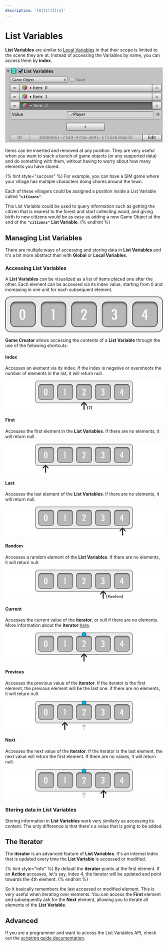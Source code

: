 ```yaml
---
description: '[0][1][2][3]'
---
```


# List Variables

**List Variables** are similar to [Local Variables](local-variables.md) in that their scope is limited to the scene they are at. Instead of accessing the Variables by name, you can access them by **index**.

![\(List Variables example with 3 elements\)](../../../.gitbook/assets/list-variables-header.jpg)

Items can be inserted and removed at any position. They are very useful when you want to stack a bunch of game objects \(or any supported data\) and do something with them, without having to worry about how many elements you have stored.

{% hint style="success" %}
For example, you can have a SIM game where your village has multiple characters doing chores around the town. 

Each of these villagers could be assigned a position inside a List Variable called **`"citizens"`**. 

This List Variable could be used to query information such as getting the citizen that is nearest to the forest and start collecting wood, and giving birth to new citizens would be as easy as adding a new Game Object at the end of the **`"citizens"`** **List Variable**.
{% endhint %}

## Managing List Variables

There are multiple ways of accessing and storing data in **List Variables** and it's a bit more abstract than with **Global** or **Local Variables**.

### Accessing List Variables

A **List Variables** can be visualized as a list of items placed one after the other. Each element can be accessed via its index value, starting from 0 and increasing in one unit for each subsequent element.

![\(Concept of List Variables indexed from left to right\)](../../../.gitbook/assets/list-variables-concept.jpg)

**Game Creator** allows accessing the contents of a **List Variable** through the use of the following shortcuts:

#### Index

Accesses an element via its index. If the index is negative or overshoots the number of elements in the list, it will return null.

![](../../../.gitbook/assets/list-variables-get-index.jpg)

#### First

Accesses the first element in the **List Variables**. If there are no elements, it will return null.

![](../../../.gitbook/assets/list-variables-get-first.jpg)

#### Last

Accesses the last element of the **List Variables**. If there are no elements, it will return null.

![](../../../.gitbook/assets/list-variables-get-last.jpg)

#### Random

Accesses a random element of the **List Variables**. If there are no elements, it will return null.

![](../../../.gitbook/assets/list-variables-get-random.jpg)

#### Current

Accesses the current value of the **iterator**, or null if there are no elements. More information about the **Iterator** [here](list-variables.md#the-iterator).

![](../../../.gitbook/assets/list-variables-get-current.jpg)

#### Previous

Accesses the previous value of the **iterator**. If the iterator is the first element, the previous element will be the last one. if there are no elements, it will return null.

![](../../../.gitbook/assets/list-variables-get-previous.jpg)

#### Next

Accesses the next value of the **iterator**. If the iterator is the last element, the next value will return the first element. If there are no values, it will return null.

![](../../../.gitbook/assets/list-variables-get-next.jpg)

### Storing data in List Variables

Storing information in **List Variables** work very similarly as accessing its content. The only difference is that there's a value that is going to be added.

## The Iterator

The **iterator** is an advanced feature of **List Variables**. It's an internal index that is updated every time the **List Variable** is accessed or modified.

{% hint style="info" %}
By default the **iterator** points at the first element. If an **Action** accesses, let's say, index 4, the iterator will be updated and point towards the 4th element.
{% endhint %}

So it basically remembers the last accessed or modified element. This is very useful when iterating over elements. You can access the **First** element and subsequently ask for the **Next** element, allowing you to iterate all elements of the **List Variable**.

## Advanced

If you are a programmer and want to access the List Variables API, check out the [scripting guide documentation](../../systems/game-creator-api/variables-access.md).

